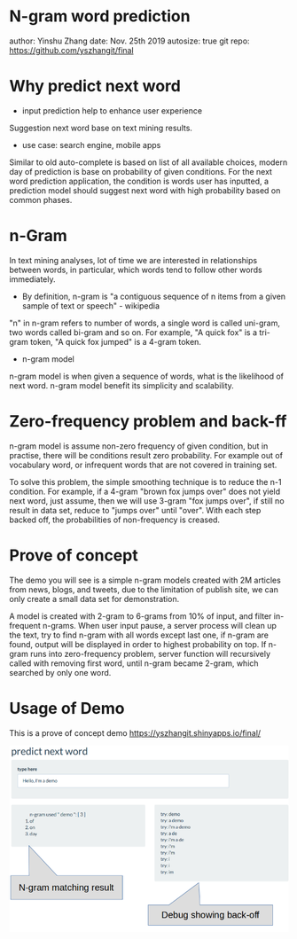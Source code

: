 N-gram word prediction
========================================================
author: Yinshu Zhang
date: Nov. 25th 2019
autosize: true
git repo: <https://github.com/yszhangit/final>


Why predict next word
========================================================
- input prediction help to enhance user experience

Suggestion next word base on text mining results.
- use case: search engine, mobile apps

Similar to old auto-complete is based on list of all available choices, modern day of prediction is base on probability of given conditions. For the next word prediction application, the condition is words user has inputted, a prediction model should suggest next word with high probability based on common phases.

  

n-Gram
========================================================
In text mining analyses, lot of time we are interested in relationships between words, in particular, which words tend to follow other words immediately. 

- By definition, n-gram is "a contiguous sequence of n items from a given sample of text or speech" - wikipedia

"n" in n-gram refers to number of words, a single word is called uni-gram, two words called bi-gram and so on. For example, "A quick fox" is a tri-gram token, "A quick fox jumped" is a 4-gram token.

- n-gram model

n-gram model is when given a sequence of words, what is the likelihood of next word. n-gram model benefit its simplicity and scalability.

Zero-frequency problem and back-ff
========================================================
n-gram model is assume non-zero frequency of given condition, but in practise, there will be conditions result zero probability. For example out of vocabulary word, or infrequent words that are not covered in training set. 

To solve this problem, the simple smoothing technique is to reduce the n-1 condition. For example, if a 4-gram "brown fox jumps over" does not yield next word, just assume, then we will use 3-gram "fox jumps over", if still no result in data set, reduce to "jumps over" until "over". With each step backed off, the probabilities of non-frequency is creased.

Prove of concept 
========================================================
The demo you will see is a simple n-gram models created with 2M articles from news, blogs, and tweets, due to the limitation of publish site, we can only create a small data set for demonstration. 

A model is created with 2-gram to 6-grams from 10% of input, and filter in-frequent n-grams. When user input pause, a server process will clean up the text, try to find n-gram with all words except last one, if n-gram are found, output will be displayed in order to highest probability on top. If n-gram runs into zero-frequency problem, server function will recursively called with removing first word, until n-gram became 2-gram, which searched by only one word.


Usage of Demo
========================================================
This is a prove of concept demo <https://yszhangit.shinyapps.io/final/>

![](./slide_demo.png)
